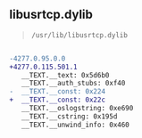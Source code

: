 ## libusrtcp.dylib

> `/usr/lib/libusrtcp.dylib`

```diff

-4277.0.95.0.0
+4277.0.115.501.1
   __TEXT.__text: 0x5d6b0
   __TEXT.__auth_stubs: 0xf40
-  __TEXT.__const: 0x224
+  __TEXT.__const: 0x22c
   __TEXT.__oslogstring: 0xe690
   __TEXT.__cstring: 0x195d
   __TEXT.__unwind_info: 0x460

```
